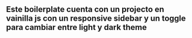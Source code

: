 ## Este boilerplate cuenta con un projecto en vainilla js con un responsive sidebar y un toggle para cambiar entre light y dark theme
